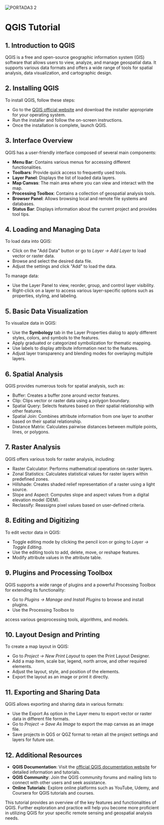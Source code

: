 
![PORTADA3 2](https://github.com/RahulKumar-007/Remote-Sensing-and-Satellite-imagery/assets/117337265/499c8465-688d-4f43-a75f-cf0a3ee74b32)

# QGIS Tutorial

## 1. Introduction to QGIS
QGIS is a free and open-source geographic information system (GIS) software that allows users to view, analyze, and manage geospatial data. It supports various data formats and offers a wide range of tools for spatial analysis, data visualization, and cartographic design.

## 2. Installing QGIS
To install QGIS, follow these steps:
- Go to the [QGIS official website](https://qgis.org) and download the installer appropriate for your operating system.
- Run the installer and follow the on-screen instructions.
- Once the installation is complete, launch QGIS.

## 3. Interface Overview
QGIS has a user-friendly interface composed of several main components:
- **Menu Bar**: Contains various menus for accessing different functionalities.
- **Toolbars**: Provide quick access to frequently used tools.
- **Layer Panel**: Displays the list of loaded data layers.
- **Map Canvas**: The main area where you can view and interact with the map.
- **Processing Toolbox**: Contains a collection of geospatial analysis tools.
- **Browser Panel**: Allows browsing local and remote file systems and databases.
- **Status Bar**: Displays information about the current project and provides tool tips.

## 4. Loading and Managing Data
To load data into QGIS:
- Click on the "Add Data" button or go to *Layer -> Add Layer* to load vector or raster data.
- Browse and select the desired data file.
- Adjust the settings and click "Add" to load the data.

To manage data:
- Use the Layer Panel to view, reorder, group, and control layer visibility.
- Right-click on a layer to access various layer-specific options such as properties, styling, and labeling.

## 5. Basic Data Visualization
To visualize data in QGIS:
- Use the **Symbology** tab in the Layer Properties dialog to apply different styles, colors, and symbols to the features.
- Apply graduated or categorized symbolization for thematic mapping.
- Use labels to display attribute information next to the features.
- Adjust layer transparency and blending modes for overlaying multiple layers.

## 6. Spatial Analysis
QGIS provides numerous tools for spatial analysis, such as:
- Buffer: Creates a buffer zone around vector features.
- Clip: Clips vector or raster data using a polygon boundary.
- Spatial Query: Selects features based on their spatial relationship with other features.
- Spatial Join: Combines attribute information from one layer to another based on their spatial relationship.
- Distance Matrix: Calculates pairwise distances between multiple points, lines, or polygons.

## 7. Raster Analysis
QGIS offers various tools for raster analysis, including:
- Raster Calculator: Performs mathematical operations on raster layers.
- Zonal Statistics: Calculates statistical values for raster layers within predefined zones.
- Hillshade: Creates shaded relief representation of a raster using a light source.
- Slope and Aspect: Computes slope and aspect values from a digital elevation model (DEM).
- Reclassify: Reassigns pixel values based on user-defined criteria.

## 8. Editing and Digitizing
To edit vector data in QGIS:
- Toggle editing mode by clicking the pencil icon or going to *Layer -> Toggle Editing*.
- Use the editing tools to add, delete, move, or reshape features.
- Modify attribute values in the attribute table.

## 9. Plugins and Processing Toolbox
QGIS supports a wide range of plugins and a powerful Processing Toolbox for extending its functionality:
- Go to *Plugins -> Manage and Install Plugins* to browse and install plugins.
- Use the Processing Toolbox to

 access various geoprocessing tools, algorithms, and models.

## 10. Layout Design and Printing
To create a map layout in QGIS:
- Go to *Project -> New Print Layout* to open the Print Layout Designer.
- Add a map item, scale bar, legend, north arrow, and other required elements.
- Adjust the layout, style, and position of the elements.
- Export the layout as an image or print it directly.

## 11. Exporting and Sharing Data
QGIS allows exporting and sharing data in various formats:
- Use the Export As option in the Layer menu to export vector or raster data in different file formats.
- Go to *Project -> Save As Image* to export the map canvas as an image file.
- Save projects in QGS or QGZ format to retain all the project settings and layers for future use.

## 12. Additional Resources
- **QGIS Documentation**: Visit the [official QGIS documentation website](https://docs.qgis.org) for detailed information and tutorials.
- **QGIS Community**: Join the QGIS community forums and mailing lists to connect with other users and seek assistance.
- **Online Tutorials**: Explore online platforms such as YouTube, Udemy, and Coursera for QGIS tutorials and courses.

This tutorial provides an overview of the key features and functionalities of QGIS. Further exploration and practice will help you become more proficient in utilizing QGIS for your specific remote sensing and geospatial analysis needs.
